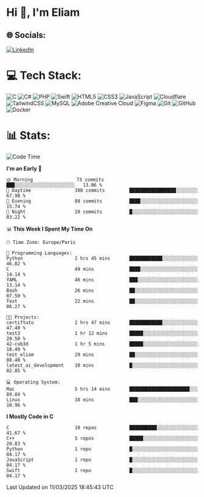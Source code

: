 <h1>Hi 👋, I'm Eliam</h1>

## 🌐 Socials:
[![LinkedIn](https://img.shields.io/badge/LinkedIn-%230077B5.svg?logo=linkedin&logoColor=white)](https://www.linkedin.com/in/eliam-detoh/) 

# 💻 Tech Stack:
![C](https://img.shields.io/badge/c-%2300599C.svg?style=for-the-badge&logo=c&logoColor=white) ![C#](https://img.shields.io/badge/c%23-%23239120.svg?style=for-the-badge&logo=csharp&logoColor=white) ![PHP](https://img.shields.io/badge/php-%23777BB4.svg?style=for-the-badge&logo=php&logoColor=white) ![Swift](https://img.shields.io/badge/swift-F54A2A?style=for-the-badge&logo=swift&logoColor=white) ![HTML5](https://img.shields.io/badge/html5-%23E34F26.svg?style=for-the-badge&logo=html5&logoColor=white) ![CSS3](https://img.shields.io/badge/css3-%231572B6.svg?style=for-the-badge&logo=css3&logoColor=white) ![JavaScript](https://img.shields.io/badge/javascript-%23323330.svg?style=for-the-badge&logo=javascript&logoColor=%23F7DF1E) ![Cloudflare](https://img.shields.io/badge/Cloudflare-F38020?style=for-the-badge&logo=Cloudflare&logoColor=white) ![TailwindCSS](https://img.shields.io/badge/tailwindcss-%2338B2AC.svg?style=for-the-badge&logo=tailwind-css&logoColor=white) ![MySQL](https://img.shields.io/badge/mysql-4479A1.svg?style=for-the-badge&logo=mysql&logoColor=white) ![Adobe Creative Cloud](https://img.shields.io/badge/Adobe%20Creative%20Cloud-DA1F26.svg?style=for-the-badge&logo=Adobe%20Creative%20Cloud&logoColor=white) ![Figma](https://img.shields.io/badge/figma-%23F24E1E.svg?style=for-the-badge&logo=figma&logoColor=white) ![Git](https://img.shields.io/badge/git-%23F05033.svg?style=for-the-badge&logo=git&logoColor=white) ![GitHub](https://img.shields.io/badge/github-%23121011.svg?style=for-the-badge&logo=github&logoColor=white) ![Docker](https://img.shields.io/badge/docker-%230db7ed.svg?style=for-the-badge&logo=docker&logoColor=white)

# 📊  Stats:
<!--START_SECTION:waka-->
![Code Time](http://img.shields.io/badge/Code%20Time-181%20hrs%2033%20mins-blue)

**I'm an Early 🐤** 

```text
🌞 Morning                73 commits          ███░░░░░░░░░░░░░░░░░░░░░░   13.06 % 
🌆 Daytime                380 commits         █████████████████░░░░░░░░   67.98 % 
🌃 Evening                88 commits          ████░░░░░░░░░░░░░░░░░░░░░   15.74 % 
🌙 Night                  18 commits          █░░░░░░░░░░░░░░░░░░░░░░░░   03.22 % 
```


📊 **This Week I Spent My Time On** 

```text
🕑︎ Time Zone: Europe/Paris

💬 Programming Languages: 
Python                   2 hrs 45 mins       ████████████░░░░░░░░░░░░░   46.82 % 
C                        49 mins             ████░░░░░░░░░░░░░░░░░░░░░   14.14 % 
YAML                     46 mins             ███░░░░░░░░░░░░░░░░░░░░░░   13.14 % 
Bash                     26 mins             ██░░░░░░░░░░░░░░░░░░░░░░░   07.59 % 
Text                     22 mins             ██░░░░░░░░░░░░░░░░░░░░░░░   06.27 % 

🐱‍💻 Projects: 
certiftuto               2 hrs 47 mins       ████████████░░░░░░░░░░░░░   47.40 % 
test3                    1 hr 12 mins        █████░░░░░░░░░░░░░░░░░░░░   20.50 % 
42-cub3d                 1 hr 5 mins         █████░░░░░░░░░░░░░░░░░░░░   18.49 % 
test_eliam               29 mins             ██░░░░░░░░░░░░░░░░░░░░░░░   08.48 % 
latest_ai_development    10 mins             █░░░░░░░░░░░░░░░░░░░░░░░░   02.85 % 

💻 Operating System: 
Mac                      5 hrs 14 mins       ██████████████████████░░░   89.04 % 
Linux                    38 mins             ███░░░░░░░░░░░░░░░░░░░░░░   10.96 % 
```

**I Mostly Code in C** 

```text
C                        10 repos            ██████████░░░░░░░░░░░░░░░   41.67 % 
C++                      5 repos             █████░░░░░░░░░░░░░░░░░░░░   20.83 % 
Python                   1 repo              █░░░░░░░░░░░░░░░░░░░░░░░░   04.17 % 
JavaScript               1 repo              █░░░░░░░░░░░░░░░░░░░░░░░░   04.17 % 
Swift                    1 repo              █░░░░░░░░░░░░░░░░░░░░░░░░   04.17 % 
```




 Last Updated on 11/03/2025 18:45:43 UTC
<!--END_SECTION:waka-->
